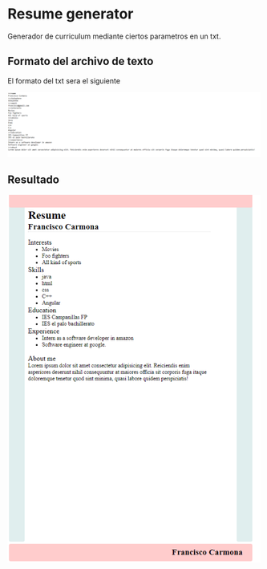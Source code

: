 # Resume generator
Generador de curriculum mediante ciertos parametros en un txt.

## Formato del archivo de texto

El formato del txt sera el siguiente

![](screenshots/txt.png)

## Resultado


![](screenshots/resume.png)

